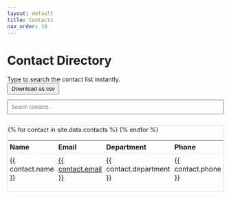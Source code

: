 ```yaml
---
layout: default
title: Contacts
nav_order: 10
---
```


# Contact Directory

Type to search the contact list instantly.
<br>
<button id="downloadExcel" style="margin-bottom:12px; padding:4px 8px;">Download as csv</button>
<input type="text" id="contactSearch" placeholder="Search contacts..." style="width:100%; padding:8px; font-size:12px; margin-bottom:12px;">

<div style="overflow: auto; max-height: 500px; border: 1px solid #ddd;">
<table id="contactsTable" style="width:100%; border-collapse:collapse">
  <thead style="position: sticky; top: 0; background: var(--body-background-color); z-index: 1;">
    <tr>
      <th style="text-align:left; padding:5px; border-bottom:1px solid #e5e5e5;">Name</th>
      <th style="text-align:left; padding:5px; border-bottom:1px solid #e5e5e5;">Email</th>
      <th style="text-align:left; padding:5px; border-bottom:1px solid #e5e5e5;">Department</th>
      <th style="text-align:left; padding:5px; border-bottom:1px solid #e5e5e5;">Phone</th>
    </tr>
  </thead>
  <tbody>
  {% for contact in site.data.contacts %}
    <tr>
      <td style="padding:5px; border-bottom:1px solid #f1f1f1;">{{ contact.name }}</td>
      <td style="padding:5px; border-bottom:1px solid #f1f1f1;"> <a href="mailto:{{ contact.email }}">{{ contact.email }}</a>
</td>
      <td style="padding:5px; border-bottom:1px solid #f1f1f1;">{{ contact.department }}</td>
      <td style="padding:5px; border-bottom:1px solid #f1f1f1;">{{ contact.phone }}</td>
    </tr>
  {% endfor %}
  </tbody>
</table>
</div>
<script src="https://unpkg.com/tablesort@5.2.1/dist/tablesort.min.js"></script>
<script src="{{ '/assets/js/contact-search.js' | relative_url }}"></script>
